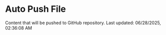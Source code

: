 # Auto Push File

Content that will be pushed to GitHub repository.
Last updated: 06/28/2025, 02:36:08 AM